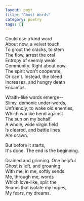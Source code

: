 ```yaml
---
layout: post
title: "Ghost Words"
category: poetry
tags: []
---
```


Could use a kind word  
About now, a velvet touch,  
To grout the cracks, to stem  
The flow, arrest the oral  
Entropy of seemly weak  
Community. Right about now.  
The spirit won't cooperate,  
Or can't. Instead, the bleed  
Increases, and hungry death  
Encamps.  


Wraith-like words emerge--  
Slimy, demonic under-words,  
Unfriendly, to wake old enemies,  
Which warlike bend against  
The sun on my behalf.  
A whole, wide virgin field  
Is cleared, and battle lines  
Are drawn.  

But before it starts,  
It's done. The end is the beginning.  


Drained and grinning. One helpful  
Ghost is left, and groaning  
With me, in me, softly sends  
Me, through me, words  
Which love-like, split the  
Seams that isolate my hopes,  
My fears, my dreams.  
